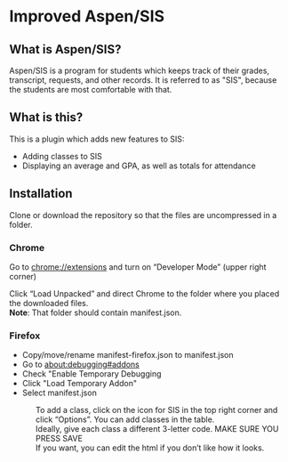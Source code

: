 <h1>Improved Aspen/SIS</h1>

<h2>What is Aspen/SIS?</h2>
<p>
    Aspen/SIS is a program for students which keeps track of their grades, transcript, requests, and other records. It is referred to as "SIS", because the students are most comfortable with that.
</p>
<h2>What is this?</h2>
<p>
    This is a plugin which adds new features to SIS:
    <ul>
        <li>Adding classes to SIS</li>
        <li>Displaying an average and GPA, as well as totals for attendance</li>
    </ul>
</p>

<h2>Installation</h2>
<p>
    Clone or download the repository so that the files are uncompressed in a folder.
</p>
<h3>Chrome</h3>
<p>
    Go to
    <a href="chrome://extensions">chrome://extensions</a>
    and turn on “Developer Mode” (upper right corner)
</p>
<p>
    Click “Load Unpacked” and direct Chrome to the folder where you placed the downloaded files.<br>
    <strong>Note</strong>: That folder should contain manifest.json.
</p>
<h3>Firefox</h3>
<ul>
<li>Copy/move/rename manifest-firefox.json to manifest.json</li>
<li>Go to <a href="about:debugging#addons">about:debugging#addons</a></li>
<li>Check "Enable Temporary Debugging</li>
<li>Click "Load Temporary Addon"</li>
<li>Select manifest.json</li>
<ul>
<p>
    To add a class, click on the icon for SIS in the top right corner and click “Options”. You can add classes in the table.<br>
    Ideally, give each class a different 3-letter code.
    MAKE SURE YOU PRESS SAVE<br>
    If you want, you can edit the html if you don’t like how it looks.
</p>